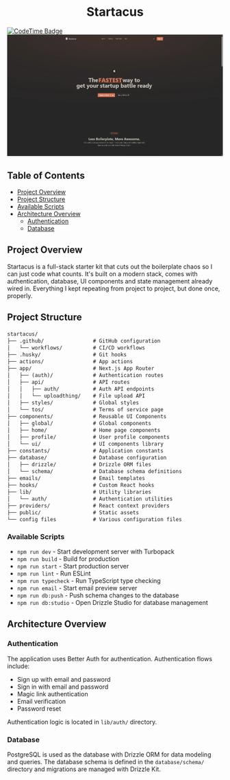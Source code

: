 <h1 align='center'>Startacus</h1>

[![CodeTime Badge](https://img.shields.io/endpoint?style=plastic&color=&url=https%3A%2F%2Fapi.codetime.dev%2Fv3%2Fusers%2Fshield%3Fuid%3D31879%26project%3Dstartacus%26minutes%3D0%26color%3D%26style%3Dplastic)](https://codetime.dev)
![](./public/hero.webp)

## Table of Contents

- [Project Overview](#project-overview)
- [Project Structure](#project-structure)
- [Available Scripts](#available-scripts)
- [Architecture Overview](#architecture-overview)
  - [Authentication](#authentication)
  - [Database](#database)

## Project Overview

Startacus is a full-stack starter kit that cuts out the boilerplate chaos so I can just code what counts. It's built on a modern stack, comes with authentication, database, UI components and state management already wired in. Everything I kept repeating from project to project, but done once, properly.

## Project Structure

```
startacus/
├── .github/                # GitHub configuration
│   └── workflows/          # CI/CD workflows
├── .husky/                 # Git hooks
├── actions/                # App actions
├── app/                    # Next.js App Router
│   ├── (auth)/             # Authentication routes
│   ├── api/                # API routes
│   │   ├── auth/           # Auth API endpoints
│   │   └── uploadthing/    # File upload API
│   ├── styles/             # Global styles
│   └── tos/                # Terms of service page
├── components/             # Reusable UI Components
│   ├── global/             # Global components
│   ├── home/               # Home page components
│   ├── profile/            # User profile components
│   └── ui/                 # UI components library
├── constants/              # Application constants
├── database/               # Database configuration
│   ├── drizzle/            # Drizzle ORM files
│   └── schema/             # Database schema definitions
├── emails/                 # Email templates
├── hooks/                  # Custom React hooks
├── lib/                    # Utility libraries
│   └── auth/               # Authentication utilities
├── providers/              # React context providers
├── public/                 # Static assets
└── config files            # Various configuration files
```

### Available Scripts

- `npm run dev` - Start development server with Turbopack
- `npm run build` - Build for production
- `npm run start` - Start production server
- `npm run lint` - Run ESLint
- `npm run typecheck` - Run TypeScript type checking
- `npm run email` - Start email preview server
- `npm run db:push` - Push schema changes to the database
- `npm run db:studio` - Open Drizzle Studio for database management

## Architecture Overview

### Authentication

The application uses Better Auth for authentication. Authentication flows include:

- Sign up with email and password
- Sign in with email and password
- Magic link authentication
- Email verification
- Password reset

Authentication logic is located in `lib/auth/` directory.

### Database

PostgreSQL is used as the database with Drizzle ORM for data modeling and queries. The database schema is defined in the `database/schema/` directory and migrations are managed with Drizzle Kit.
